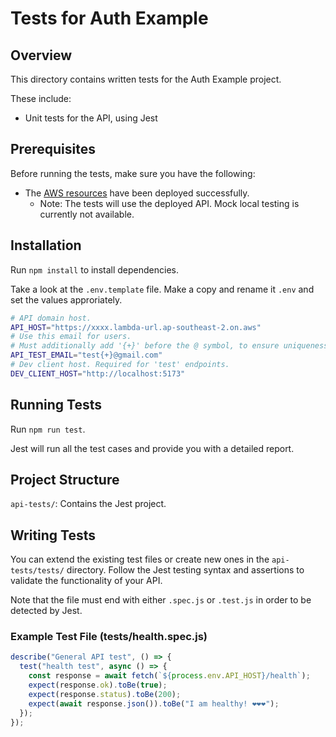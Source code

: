 # Tests for Auth Example

## Overview

This directory contains written tests for the Auth Example project.

These include:

- Unit tests for the API, using Jest

## Prerequisites

Before running the tests, make sure you have the following:

- The [AWS resources](../aws/cdk/) have been deployed successfully.
  - Note: The tests will use the deployed API. Mock local testing is currently not available.

## Installation

Run `npm install` to install dependencies.

Take a look at the `.env.template` file. Make a copy and rename it `.env` and set the values approriately.

```bash
# API domain host.
API_HOST="https://xxxx.lambda-url.ap-southeast-2.on.aws"
# Use this email for users.
# Must additionally add '{+}' before the @ symbol, to ensure uniqueness.
API_TEST_EMAIL="test{+}@gmail.com"
# Dev client host. Required for 'test' endpoints.
DEV_CLIENT_HOST="http://localhost:5173"
```

## Running Tests

Run `npm run test`.

Jest will run all the test cases and provide you with a detailed report.

## Project Structure

`api-tests/`: Contains the Jest project.

## Writing Tests

You can extend the existing test files or create new ones in the `api-tests/tests/` directory. Follow the Jest testing syntax and assertions to validate the functionality of your API.

Note that the file must end with either `.spec.js` or `.test.js` in order to be detected by Jest.

### Example Test File (tests/health.spec.js)

```javascript
describe("General API test", () => {
  test("health test", async () => {
    const response = await fetch(`${process.env.API_HOST}/health`);
    expect(response.ok).toBe(true);
    expect(response.status).toBe(200);
    expect(await response.json()).toBe("I am healthy! ❤❤❤");
  });
});
```
